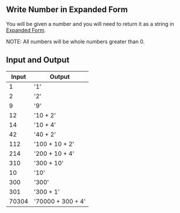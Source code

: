 ## Write Number in Expanded Form

You will be given a number and you will need to return it as a string in [Expanded Form](https://www.mathsisfun.com/definitions/expanded-notation.html).

NOTE: All numbers will be whole numbers greater than 0.

## Input and Output

| Input | Output            |
| ----- | ----------------- |
| 1     | '1'               |
| 2     | '2'               |
| 9     | '9'               |
| 12    | '10 + 2'          |
| 14    | '10 + 4'          |
| 42    | '40 + 2'          |
| 112   | '100 + 10 + 2'    |
| 214   | '200 + 10 + 4'    |
| 310   | '300 + 10'        |
| 10    | '10'              |
| 300   | '300'             |
| 301   | '300 + 1'         |
| 70304 | '70000 + 300 + 4' |
